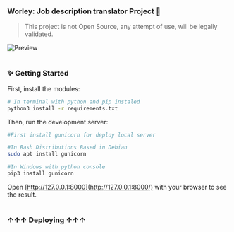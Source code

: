 ### Worley: Job description translator Project 🤖
>  This project is not Open Source, any attempt of use, will be legally validated.

![Preview](https://i.imgur.com/YfCw6XR.png)

<!-- <p align="center">
  <p align="center">☆*: .｡. o(≧▽≦)o .｡.:*☆<br/>
  <img src="https://app.codacy.com/project/badge/Grade/1762453f0238457b8d8bc3be45a83143"/>
  <img src="https://api.netlify.com/api/v1/badges/43977a6e-108e-4420-aa3d-13417cf73d5f/deploy-status"/>
  </p>
</p> -->

#

### ✨ Getting Started

First, install the modules:

```bash
# In terminal with python and pip instaled
python3 install -r requirements.txt
```

Then, run the development server:
```bash
#First install gunicorn for deploy local server

#In Bash Distributions Based in Debian
sudo apt install gunicorn

#In Windows with python console
pip3 install gunicorn
```

Open [http://127.0.0.1:8000](http://127.0.0.1:8000/) with your browser to see the result.

#

### ↑↑↑ Deploying ↑↑↑


#
